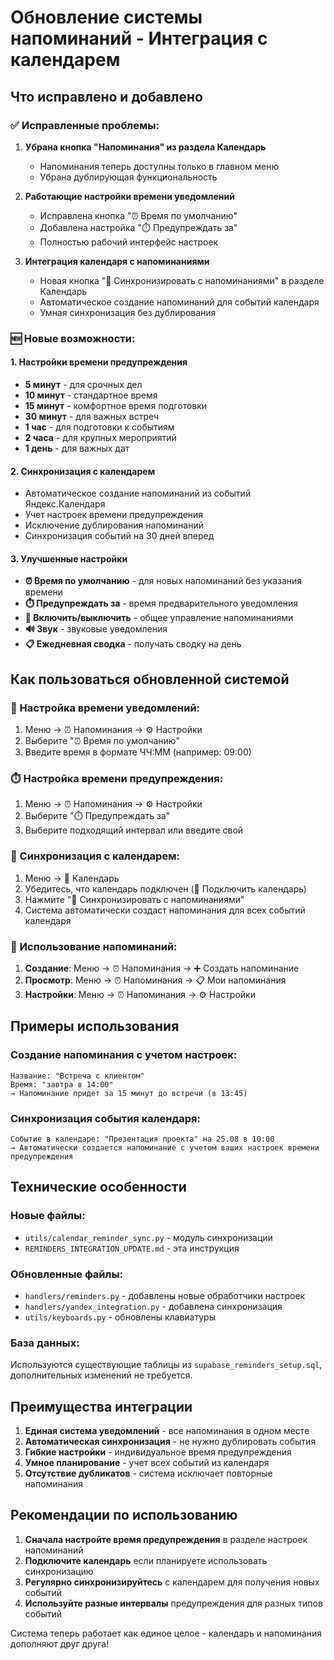 # Обновление системы напоминаний - Интеграция с календарем

## Что исправлено и добавлено

### ✅ Исправленные проблемы:

1. **Убрана кнопка "Напоминания" из раздела Календарь**
   - Напоминания теперь доступны только в главном меню
   - Убрана дублирующая функциональность

2. **Работающие настройки времени уведомлений**
   - Исправлена кнопка "⏰ Время по умолчанию"
   - Добавлена настройка "⏱️ Предупреждать за"
   - Полностью рабочий интерфейс настроек

3. **Интеграция календаря с напоминаниями**
   - Новая кнопка "🔄 Синхронизировать с напоминаниями" в разделе Календарь
   - Автоматическое создание напоминаний для событий календаря
   - Умная синхронизация без дублирования

### 🆕 Новые возможности:

#### 1. Настройки времени предупреждения
- **5 минут** - для срочных дел
- **10 минут** - стандартное время
- **15 минут** - комфортное время подготовки
- **30 минут** - для важных встреч
- **1 час** - для подготовки к событиям
- **2 часа** - для крупных мероприятий
- **1 день** - для важных дат

#### 2. Синхронизация с календарем
- Автоматическое создание напоминаний из событий Яндекс.Календаря
- Учет настроек времени предупреждения
- Исключение дублирования напоминаний
- Синхронизация событий на 30 дней вперед

#### 3. Улучшенные настройки
- **⏰ Время по умолчанию** - для новых напоминаний без указания времени
- **⏱️ Предупреждать за** - время предварительного уведомления
- **🔔 Включить/выключить** - общее управление напоминаниями
- **🔊 Звук** - звуковые уведомления
- **📋 Ежедневная сводка** - получать сводку на день

## Как пользоваться обновленной системой

### 🔧 Настройка времени уведомлений:
1. Меню → ⏰ Напоминания → ⚙️ Настройки
2. Выберите "⏰ Время по умолчанию"
3. Введите время в формате ЧЧ:ММ (например: 09:00)

### ⏱️ Настройка времени предупреждения:
1. Меню → ⏰ Напоминания → ⚙️ Настройки  
2. Выберите "⏱️ Предупреждать за"
3. Выберите подходящий интервал или введите свой

### 🔄 Синхронизация с календарем:
1. Меню → 📅 Календарь
2. Убедитесь, что календарь подключен (🔗 Подключить календарь)
3. Нажмите "🔄 Синхронизировать с напоминаниями"
4. Система автоматически создаст напоминания для всех событий календаря

### 📱 Использование напоминаний:
1. **Создание**: Меню → ⏰ Напоминания → ➕ Создать напоминание
2. **Просмотр**: Меню → ⏰ Напоминания → 📋 Мои напоминания
3. **Настройки**: Меню → ⏰ Напоминания → ⚙️ Настройки

## Примеры использования

### Создание напоминания с учетом настроек:
```
Название: "Встреча с клиентом"
Время: "завтра в 14:00"
→ Напоминание придет за 15 минут до встречи (в 13:45)
```

### Синхронизация события календаря:
```
Событие в календаре: "Презентация проекта" на 25.08 в 10:00
→ Автоматически создается напоминание с учетом ваших настроек времени предупреждения
```

## Технические особенности

### Новые файлы:
- `utils/calendar_reminder_sync.py` - модуль синхронизации
- `REMINDERS_INTEGRATION_UPDATE.md` - эта инструкция

### Обновленные файлы:
- `handlers/reminders.py` - добавлены новые обработчики настроек
- `handlers/yandex_integration.py` - добавлена синхронизация
- `utils/keyboards.py` - обновлены клавиатуры

### База данных:
Используются существующие таблицы из `supabase_reminders_setup.sql`, дополнительных изменений не требуется.

## Преимущества интеграции

1. **Единая система уведомлений** - все напоминания в одном месте
2. **Автоматическая синхронизация** - не нужно дублировать события
3. **Гибкие настройки** - индивидуальное время предупреждения
4. **Умное планирование** - учет всех событий из календаря
5. **Отсутствие дубликатов** - система исключает повторные напоминания

## Рекомендации по использованию

1. **Сначала настройте время предупреждения** в разделе настроек напоминаний
2. **Подключите календарь** если планируете использовать синхронизацию
3. **Регулярно синхронизируйтесь** с календарем для получения новых событий
4. **Используйте разные интервалы** предупреждения для разных типов событий

Система теперь работает как единое целое - календарь и напоминания дополняют друг друга!